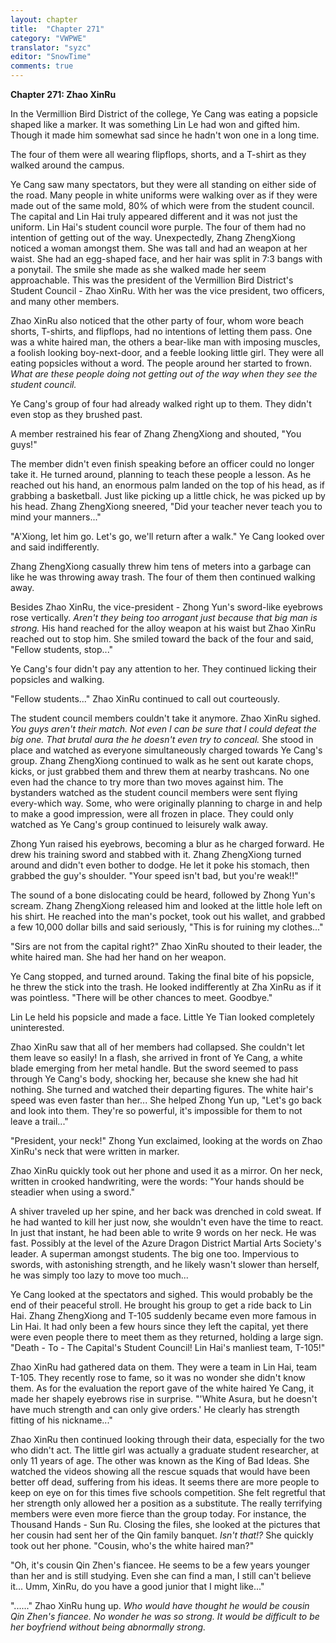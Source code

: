 ```yaml
---
layout: chapter
title:  "Chapter 271"
category: "VWPWE"
translator: "syzc"
editor: "SnowTime"
comments: true
---
```


**Chapter 271: Zhao XinRu**

In the Vermillion Bird District of the college, Ye Cang was eating a popsicle shaped like a marker. It was something Lin Le had won and gifted him. Though it made him somewhat sad since he hadn't won one in a long time.

The four of them were all wearing flipflops, shorts, and a T-shirt as they walked around the campus.

Ye Cang saw many spectators, but they were all standing on either side of the road. Many people in white uniforms were walking over as if they were made out of the same mold, 80% of which were from the student council. The capital and Lin Hai truly appeared different and it was not just the uniform. Lin Hai's student council wore purple. The four of them had no intention of getting out of the way. Unexpectedly, Zhang ZhengXiong noticed a woman amongst them. She was tall and had an weapon at her waist. She had an egg-shaped face, and her hair was split in 7:3 bangs with a ponytail. The smile she made as she walked made her seem approachable. This was the president of the Vermillion Bird District's Student Council - Zhao XinRu. With her was the vice president, two officers, and many other members.

Zhao XinRu also noticed that the other party of four, whom wore beach shorts, T-shirts, and flipflops, had no intentions of letting them pass. One was a white haired man, the others a bear-like man with imposing muscles, a foolish looking boy-next-door, and a feeble looking little girl. They were all eating popsicles without a word. The people around her started to frown. *What are these people doing not getting out of the way when they see the student council.*

Ye Cang's group of four had already walked right up to them. They didn't even stop as they brushed past.

A member restrained his fear of Zhang ZhengXiong and shouted, "You guys!"

The member didn't even finish speaking before an officer could no longer take it. He turned around, planning to teach these people a lesson. As he reached out his hand, an enormous palm landed on the top of his head, as if grabbing a basketball. Just like picking up a little chick, he was picked up by his head. Zhang ZhengXiong sneered, "Did your teacher never teach you to mind your manners..."

"A'Xiong, let him go. Let's go, we'll return after a walk." Ye Cang looked over and said indifferently.

Zhang ZhengXiong casually threw him tens of meters into a garbage can like he was throwing away trash. The four of them then continued walking away.

Besides Zhao XinRu, the vice-president - Zhong Yun's sword-like eyebrows rose vertically. *Aren't they being too arrogant just because that big man is strong.* His hand reached for the alloy weapon at his waist but Zhao XinRu reached out to stop him. She smiled toward the back of the four and said, "Fellow students, stop..."

Ye Cang's four didn't pay any attention to her. They continued licking their popsicles and walking.

"Fellow students..." Zhao XinRu continued to call out courteously.

The student council members couldn't take it anymore. Zhao XinRu sighed. *You guys aren't their match. Not even I can be sure that I could defeat the big one. That brutal aura the he doesn't even try to conceal.* She stood in place and watched as everyone simultaneously charged towards Ye Cang's group. Zhang ZhengXiong continued to walk as he sent out karate chops, kicks, or just grabbed them and threw them at nearby trashcans. No one even had the chance to try more than two moves against him. The bystanders watched as the student council members were sent flying every-which way. Some, who were originally planning to charge in and help to make a good impression, were all frozen in place. They could only watched as Ye Cang's group continued to leisurely walk away.

Zhong Yun raised his eyebrows, becoming a blur as he charged forward. He drew his training sword and stabbed with it. Zhang ZhengXiong turned around and didn't even bother to dodge. He let it poke his stomach, then grabbed the guy's shoulder. "Your speed isn't bad, but you're weak!!"

The sound of a bone dislocating could be heard, followed by Zhong Yun's scream. Zhang ZhengXiong released him and looked at the little hole left on his shirt. He reached into the man's pocket, took out his wallet, and grabbed a few 10,000 dollar bills and said seriously, "This is for ruining my clothes..."

"Sirs are not from the capital right?" Zhao XinRu shouted to their leader, the white haired man. She had her hand on her weapon. 

Ye Cang stopped, and turned around. Taking the final bite of his popsicle, he threw the stick into the trash. He looked indifferently at Zha XinRu as if it was pointless. "There will be other chances to meet. Goodbye."

Lin Le held his popsicle and made a face. Little Ye Tian looked completely uninterested. 

Zhao XinRu saw that all of her members had collapsed. She couldn't let them leave so easily! In a flash, she arrived in front of Ye Cang, a white blade emerging from her metal handle. But the sword seemed to pass through Ye Cang's body, shocking her, because she knew she had hit nothing. She turned and watched their departing figures. The white hair's speed was even faster than her... She helped Zhong Yun up, "Let's go back and look into them. They're so powerful, it's impossible for them to not leave a trail..."

"President, your neck!" Zhong Yun exclaimed, looking at the words on Zhao XinRu's neck that were written in marker.

Zhao XinRu quickly took out her phone and used it as a mirror. On her neck, written in crooked handwriting, were the words: "Your hands should be steadier when using a sword."

A shiver traveled up her spine, and her back was drenched in cold sweat. If he had wanted to kill her just now, she wouldn't even have the time to react. In just that instant, he had been able to write 9 words on her neck. He was fast. Possibly at the level of the Azure Dragon District Martial Arts Society's leader. A superman amongst students. The big one too. Impervious to swords, with astonishing strength, and he likely wasn't slower than herself, he was simply too lazy to move too much...

Ye Cang looked at the spectators and sighed. This would probably be the end of their peaceful stroll. He brought his group to get a ride back to Lin Hai. Zhang ZhengXiong and T-105 suddenly became even more famous in Lin Hai. It had only been a few hours since they left the capital, yet there were even people there to meet them as they returned, holding a large sign. "Death - To - The Capital's Student Council! Lin Hai's manliest team, T-105!"

Zhao XinRu had gathered data on them. They were a team in Lin Hai, team T-105. They recently rose to fame, so it was no wonder she didn't know them. As for the evaluation the report gave of the white haired Ye Cang, it made her shapely eyebrows rise in surprise. "'White Asura, but he doesn't have much strength and can only give orders.' He clearly has strength fitting of his nickname..."

Zhao XinRu then continued looking through their data, especially for the two who didn't act. The little girl was actually a graduate student researcher, at only 11 years of age. The other was known as the King of Bad Ideas. She watched the videos showing all the rescue squads that would have been better off dead, suffering from his ideas. It seems there are more people to keep on eye on for this times five schools competition. She felt regretful that her strength only allowed her a position as a substitute. The really terrifying members were even more fierce than the group today. For instance, the Thousand Hands - Sun Ru. Closing the files, she looked at the pictures that her cousin had sent her of the Qin family banquet. *Isn't that!?* She quickly took out her phone. "Cousin, who's the white haired man?"

"Oh, it's cousin Qin Zhen's fiancee. He seems to be a few years younger than her and is still studying. Even she can find a man, I still can't believe it... Umm, XinRu, do you have a good junior that I might like..."

"......" Zhao XinRu hung up. *Who would have thought he would be cousin Qin Zhen's fiancee. No wonder he was so strong. It would be difficult to be her boyfriend without being abnormally strong.*
